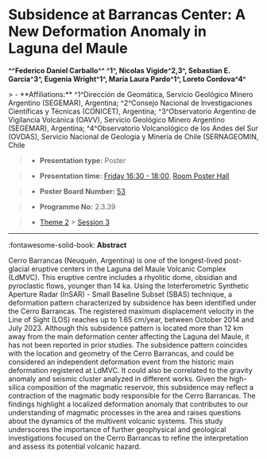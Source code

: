 # Subsidence at Barrancas Center: A New Deformation Anomaly in Laguna del Maule

**^^Federico Daniel Carballo^^ ^1^, Nicolas Vigide^2,3^, Sebastian E. Garcia^3^, Eugenia Wright^1^, Maria Laura Pardo^1^, Loreto Cordova^4^**

<!-- more -->> - **Affiliations:** ^1^Dirección de Geomática, Servicio Geológico Minero Argentino (SEGEMAR), Argentina; ^2^Consejo Nacional de Investigaciones Científicas y Técnicas (CONICET), Argentina; ^3^Observatorio Argentino de Vigilancia Volcánica (OAVV), Servicio Geológico Minero Argentino (SEGEMAR), Argentina; ^4^Observatorio Volcanológico de los Andes del Sur (OVDAS), Servicio Nacional de Geología y Minería de Chile (SERNAGEOMIN, Chile

> - **Presentation type:** Poster

> - **Presentation time:** [Friday 16:30 - 18:00](../sessions_comparison.md#__tabbed_4_6), [Room Poster Hall](../maps_venue.md#__tabbed_1_1)

> - **Poster Board Number:** [53](../map_poster_boards.md#friday)

> - **Programme No:** 2.3.39

> - [Theme 2](../theme2.md) > [Session 3](../sessions/session-2-3.md)

--- 

:fontawesome-solid-book: **Abstract**

Cerro Barrancas (Neuquén, Argentina) is one of the longest-lived post-glacial eruptive centers in the Laguna del Maule Volcanic Complex (LdMVC). This eruptive centre includes a rhyolitic dome, obsidian and pyroclastic flows, younger than 14 ka. Using the Interferometric Synthetic Aperture Radar (InSAR) - Small Baseline Subset (SBAS) technique, a deformation pattern characterized by subsidence has been identified under the Cerro Barrancas. The registered maximum displacement velocity in the Line of Sight (LOS) reaches up to 1.65 cm/year, between October 2014 and July 2023. Although this subsidence pattern is located more than 12 km away from the main deformation center affecting the Laguna del Maule, it has not been reported in prior studies. The subsidence pattern coincides with the location and geometry of the Cerro Barrancas, and could be considered an independent deformation event from the historic main deformation registered at LdMVC. It could also be correlated to the gravity anomaly and seismic cluster analyzed in different works. Given the high-silica composition of the magmatic reservoir, this subsidence may reflect a contraction of the magmatic body responsible for the Cerro Barrancas. The findings highlight a localized deformation anomaly that contributes to our understanding of magmatic processes in the area and raises questions about the dynamics of the multivent volcanic systems. This study underscores the importance of further geophysical and geological investigations focused on the Cerro Barrancas to refine the interpretation and assess its potential volcanic hazard.

